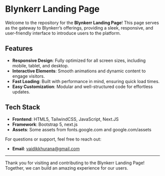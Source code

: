 # Blynkerr Landing Page

Welcome to the repository for the **Blynkerr Landing Page**! This page serves as the gateway to Blynkerr’s offerings, providing a sleek, responsive, and user-friendly interface to introduce users to the platform.

## Features

- **Responsive Design**: Fully optimized for all screen sizes, including mobile, tablet, and desktop.
- **Interactive Elements**: Smooth animations and dynamic content to engage visitors.
- **Fast Loading**: Built with performance in mind, ensuring quick load times.
- **Easy Customization**: Modular and well-structured code for effortless updates.

## Tech Stack

- **Frontend**: HTML5, TailwindCSS, JavaScript, Next.JS
- **Framework**: Bootstrap 5, next.js
- **Assets**: Some assets from fonts.google.com and google.com/assets

For questions or support, feel free to reach out:

- **Email**: vaidikkhurana@gmail.com
---

Thank you for visiting and contributing to the Blynkerr Landing Page! Together, we can build an amazing experience for our users.

